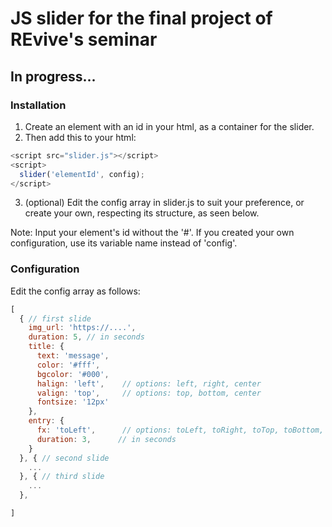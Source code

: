 # JS slider for the final project of REvive's seminar
## In progress...

### Installation

1. Create an element with an id in your html, as a container for the slider.
2. Then add this to your html:
```javascript
<script src="slider.js"></script>
<script>
  slider('elementId', config);
</script>
```
3. (optional) Edit the config array in slider.js to suit your preference, or create your own, respecting its structure, as seen below.

Note: Input your element's id without the '#'. If you created your own configuration, use its variable name instead of 'config'.

### Configuration

Edit the config array as follows:

```javascript
[ 
  { // first slide
    img_url: 'https://....',
    duration: 5, // in seconds
    title: {
      text: 'message', 
      color: '#fff',
      bgcolor: '#000',
      halign: 'left',    // options: left, right, center
      valign: 'top',     // options: top, bottom, center
      fontsize: '12px'
    },
    entry: {
      fx: 'toLeft',      // options: toLeft, toRight, toTop, toBottom, fadeIn
      duration: 3,      // in seconds
    }
  }, { // second slide
    ...
  }, { // third slide
    ...
  },

]
```